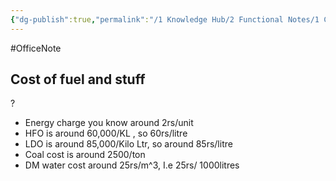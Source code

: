 ```yaml
---
{"dg-publish":true,"permalink":"/1 Knowledge Hub/2 Functional Notes/1 Career Notes/2 General Technical Notes/3 Power Plant Commerce/Cost/","noteIcon":""}
---
```


#OfficeNote
##  Cost of fuel and stuff
?
- Energy charge you know around 2rs/unit
- HFO is around 60,000/KL , so 60rs/litre
- LDO is around 85,000/Kilo Ltr, so around 85rs/litre
- Coal cost is around 2500/ton
- DM water cost around 25rs/m^3, I.e 25rs/ 1000litres
<!--SR:!2024-07-06,3,250-->